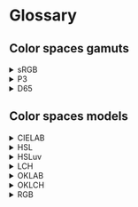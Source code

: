 # Glossary

## Color spaces gamuts

<details>

<summary>sRGB</summary>

The sRGB gamut is a color space standard used in monitors, printers, and the internet. It defines a range of colors for accurate and consistent display. It is widely accepted and compatible with existing technologies.

</details>

<details>

<summary>P3</summary>

The P3 gamut is a color space that has more colors than sRGB and is used in high-end displays like Apple's Retina. It displays vibrant and accurate colors in movies, photos, and visual content.

</details>

<details>

<summary>D65</summary>

The D65 color space gamut is used in photography, printing, and video. It's based on CIE 1931, with a wide range of colors. D65 white point is daylight's average color, preferred for calibration. Its gamut allows for accurate and vibrant color reproduction, which is useful for visual arts professionals.

</details>

## Color spaces models

<details>

<summary>CIELAB</summary>

CIELAB is a color space model based on human perception. It includes Lightness (L), red-green (A\* axis), and yellow-blue (B\* axis) attributes. It's used in printing, textiles, and painting for accurate color reproduction.

</details>

<details>

<summary>HSL</summary>

The HSL color space model is a type of color space commonly used in graphic design and web development. It has three axes, two of which represent Saturation (S\* axis) and Lightness (L\* axis), while the other represents Hue (H\* axis). The hue axis is circular, which enables a full range of colors to be displayed.

</details>

<details>

<summary>HSLuv</summary>

The HSLuv color space model works similarly with [HSL](glossary.md#hsl) but with improved perceptual uniformity and a more comprehensive range of chroma values. The chroma in HSLuv is adaptive and changes depending on the lightness value, providing a more consistent and natural-looking color representation.

</details>

<details>

<summary>LCH</summary>

The LCH color space model works similarly with [HSL](glossary.md#hsl) but with improved perceptual uniformity and a more comprehensive range of chroma values. The chroma in LCH is adaptive and changes depending on the lightness value, providing a more consistent and natural-looking color representation.

</details>

<details>

<summary>OKLAB</summary>

The OKLAB color space is a popular model for digital media that provides consistent results across devices and platforms. It's based on [CIELAB](glossary.md#cielab) and closely matches human vision, making it useful for image processing and color grading.

</details>

<details>

<summary>OKLCH</summary>

The OKLCH color space model is a highly accurate color space that utilizes two Chroma (C\* axis) and Lightness (L\* axis) axes and one Hue rotation (H\* axis), surpassing the accuracy of the [LCH](glossary.md#lch) color space model. It allows for precise color representation and is commonly used in color management applications.

</details>

<details>

<summary>RGB</summary>

Computers and TVs use RGB color space with primary red, green, and blue colors. Other colors are created by changing their intensity. RGB is popular in digital imaging and graphic design.

</details>
